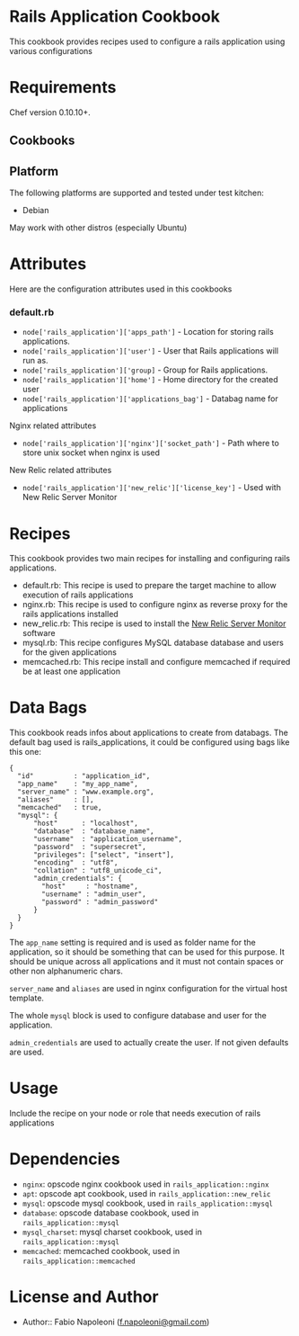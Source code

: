 Rails Application Cookbook
==========================

This cookbook provides recipes used to configure a rails application
using various configurations

Requirements
============

Chef version 0.10.10+.

Cookbooks
---------

Platform
--------

The following platforms are supported and tested under test kitchen:

* Debian

May work with other distros (especially Ubuntu)

Attributes
==========

Here are the configuration attributes used in this cookbooks

### default.rb

* `node['rails_application']['apps_path']` - Location for storing rails applications.
* `node['rails_application']['user']` - User that Rails applications will run as.
* `node['rails_application']['group]` - Group for Rails applications.
* `node['rails_application']['home']` - Home directory for the created user
* `node['rails_application']['applications_bag']` - Databag name for applications

Nginx related attributes

* `node['rails_application']['nginx']['socket_path']` - Path where to store unix socket when nginx is used

New Relic related attributes

* `node['rails_application']['new_relic']['license_key']` - Used with New Relic Server Monitor

Recipes
=======

This cookbook provides two main recipes for installing and configuring rails applications.

* default.rb: This recipe is used to prepare the target machine to allow
 execution of rails applications
* nginx.rb: This recipe is used to configure nginx as reverse proxy for the
 rails applications installed
* new_relic.rb: This recipe is used to install the [New Relic Server Monitor](https://newrelic.com/docs/server/) software
* mysql.rb: This recipe configures MySQL database database and users for the given applications
* memcached.rb: This recipe install and configure memcached if required be at least one application

Data Bags
=========

This cookbook reads infos about applications to create from databags. The default bag used
is rails_applications, it could be configured using bags like this one:

    {
      "id"          : "application_id",
      "app_name"    : "my_app_name",
      "server_name" : "www.example.org",
      "aliases"     : [],
      "memcached"   : true,
      "mysql": {
          "host"      : "localhost",
          "database"  : "database_name",
          "username"  : "application_username",
          "password"  : "supersecret",
          "privileges": ["select", "insert"],
          "encoding"  : "utf8",
          "collation" : "utf8_unicode_ci",
          "admin_credentials": {
            "host"     : "hostname",
            "username" : "admin_user",
            "password" : "admin_password"
          }
      }
    }

The `app_name` setting is required and is used as folder name for the application, so it should
be something that can be used for this purpose. It should be unique across all applications and
 it must not contain spaces or other non alphanumeric chars.

`server_name` and `aliases` are used in nginx configuration for the virtual host template.

The whole `mysql` block is used to configure database and user for the application.

`admin_credentials` are used to actually create the user. If not given defaults are used.

Usage
=====

Include the recipe on your node or role that needs execution of rails applications

Dependencies
============

* `nginx`: opscode nginx cookbook used in `rails_application::nginx`
* `apt`: opscode apt cookbook, used in `rails_application::new_relic`
* `mysql`: opscode mysql cookbook, used in `rails_application::mysql`
* `database`: opscode database cookbook, used in `rails_application::mysql`
* `mysql_charset`: mysql charset cookbook, used in `rails_application::mysql`
* `memcached`: memcached cookbook, used in `rails_application::memcached`

License and Author
==================

- Author:: Fabio Napoleoni (<f.napoleoni@gmail.com>)
